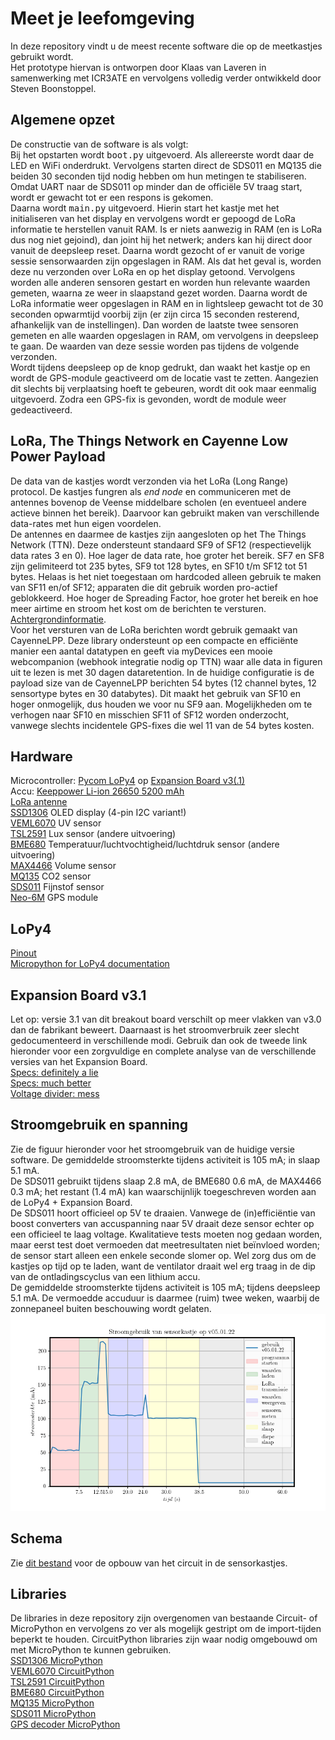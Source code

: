 # Meet je leefomgeving
In deze repository vindt u de meest recente software die op de meetkastjes gebruikt wordt.  
Het prototype hiervan is ontworpen door Klaas van Laveren in samenwerking met ICR3ATE en vervolgens volledig verder ontwikkeld door Steven Boonstoppel.  

## Algemene opzet
De constructie van de software is als volgt:  
Bij het opstarten wordt <kbd>boot.py</kbd> uitgevoerd. Als allereerste wordt daar de LED en WiFi onderdrukt. Vervolgens starten direct de SDS011 en MQ135 die beiden 30 seconden tijd nodig hebben om hun metingen te stabiliseren. Omdat UART naar de SDS011 op minder dan de officiële 5V traag start, wordt er gewacht tot er een respons is gekomen.  
Daarna wordt <kbd>main.py</kbd> uitgevoerd. Hierin start het kastje met het initialiseren van het display en vervolgens wordt er gepoogd de LoRa informatie te herstellen vanuit RAM. Is er niets aanwezig in RAM (en is LoRa dus nog niet gejoind), dan joint hij het netwerk; anders kan hij direct door vanuit de deepsleep reset. Daarna wordt gezocht of er vanuit de vorige sessie sensorwaarden zijn opgeslagen in RAM. Als dat het geval is, worden deze nu verzonden over LoRa en op het display getoond. Vervolgens worden alle anderen sensoren gestart en worden hun relevante waarden gemeten, waarna ze weer in slaapstand gezet worden. Daarna wordt de LoRa informatie weer opgeslagen in RAM en in lightsleep gewacht tot de 30 seconden opwarmtijd voorbij zijn (er zijn circa 15 seconden resterend, afhankelijk van de instellingen). Dan worden de laatste twee sensoren gemeten en alle waarden opgeslagen in RAM, om vervolgens in deepsleep te gaan. De waarden van deze sessie worden pas tijdens de volgende verzonden.  
Wordt tijdens deepsleep op de knop gedrukt, dan waakt het kastje op en wordt de GPS-module geactiveerd om de locatie vast te zetten. Aangezien dit slechts bij verplaatsing hoeft te gebeuren, wordt dit ook maar eenmalig uitgevoerd. Zodra een GPS-fix is gevonden, wordt de module weer gedeactiveerd.  

## LoRa, The Things Network en Cayenne Low Power Payload
De data van de kastjes wordt verzonden via het LoRa (Long Range) protocol. De kastjes fungren als *end node*  en communiceren met de antennes bovenop de Veense middelbare scholen (en eventueel andere actieve binnen het bereik). Daarvoor kan gebruikt maken van verschillende data-rates met hun eigen voordelen.  
De antennes en daarmee de kastjes zijn aangesloten op het The Things Network (TTN). Deze ondersteunt standaard SF9 of SF12 (respectievelijk data rates 3 en 0). Hoe lager de data rate, hoe groter het bereik. SF7 en SF8 zijn gelimiteerd tot 235 bytes, SF9 tot 128 bytes, en SF10 t/m SF12 tot 51 bytes. Helaas is het niet toegestaan om hardcoded alleen gebruik te maken van SF11 en/of SF12; apparaten die dit gebruik worden pro-actief geblokkeerd. Hoe hoger de Spreading Factor, hoe groter het bereik en hoe meer airtime en stroom het kost om de berichten te versturen. [Achtergrondinformatie](https://www.thethingsnetwork.org/forum/t/fair-use-policy-explained/1300).  
Voor het versturen van de LoRa berichten wordt gebruik gemaakt van CayenneLPP. Deze library ondersteunt op een compacte en efficiënte manier een aantal datatypen en geeft via myDevices een mooie webcompanion (webhook integratie nodig op TTN) waar alle data in figuren uit te lezen is met 30 dagen dataretention. In de huidige configuratie is de payload size van de CayenneLPP berichten 54 bytes (12 channel bytes, 12 sensortype bytes en 30 databytes). Dit maakt het gebruik van SF10 en hoger onmogelijk, dus houden we voor nu SF9 aan. Mogelijkheden om te verhogen naar SF10 en misschien SF11 of SF12 worden onderzocht, vanwege slechts incidentele GPS-fixes die wel 11 van de 54 bytes kosten.

## Hardware
Microcontroller: [Pycom LoPy4](https://pycom.io/product/lopy4/) op [Expansion Board v3(.1)](https://pycom.io/product/expansion-board-3-0/)  
Accu: [Keeppower Li-ion 26650 5200 mAh](https://www.keeppower.com.cn/products_detail.php?id=481)  
[LoRa antenne](https://www.antratek.nl/lora-antenna-kit?SID=afm3oiikld84flf5jkrgt1p1m7)  
[SSD1306](https://nl.aliexpress.com/item/32896971385.html?spm=a2g0o.productlist.0.0.52524abb6baLoT&algo_pvid=5b69281b-2a48-4f4a-8713-6caac2c8ef4f&algo_exp_id=5b69281b-2a48-4f4a-8713-6caac2c8ef4f-0&pdp_ext_f=%7B%22sku_id%22%3A%2210000001875162581%22%7D&pdp_pi=-1%3B1.86%3B-1%3BEUR+0.94%40salePrice%3BEUR%3Bsearch-mainSearch) OLED display (4-pin I2C variant!)  
[VEML6070](https://www.adafruit.com/product/2899) UV sensor  
[TSL2591](https://www.adafruit.com/product/1980) Lux sensor (andere uitvoering)  
[BME680](https://www.adafruit.com/product/3660) Temperatuur/luchtvochtigheid/luchtdruk sensor (andere uitvoering)  
[MAX4466](https://www.tinytronics.nl/shop/nl/sensoren/geluid/max4466-microfoon-versterker-module-met-microfoon) Volume sensor  
[MQ135](https://www.tinytronics.nl/shop/nl/sensoren/lucht/gas/mq-135-gas-sensor-module) CO2 sensor  
[SDS011](https://www.tinytronics.nl/shop/nl/sensoren/lucht/stof/nova-sds011-hoge-precisie-laser-stofsensor) Fijnstof sensor  
[Neo-6M](https://www.tinytronics.nl/shop/nl/communicatie-en-signalen/draadloos/gps/modules/gy-neo6mv2-gps-module) GPS module  

## LoPy4
[Pinout](https://docs.pycom.io/datasheets/development/lopy4/)  
[Micropython for LoPy4 documentation](https://docs.pycom.io/firmwareapi/)  

## Expansion Board v3.1
Let op: versie 3.1 van dit breakout board verschilt op meer vlakken van v3.0 dan de fabrikant beweert. Daarnaast is het stroomverbruik zeer slecht gedocumenteerd in verschillende modi. Gebruik dan ook de tweede link hieronder voor een zorgvuldige en complete analyse van de verschillende versies van het Expansion Board.  
[Specs: definitely a lie](https://docs.pycom.io/datasheets/expansionboards/expansion3/)  
[Specs: much better](https://gitlab.com/rcolistete/micropython-samples/-/blob/master/Pycom/Using_Expansion_Board_en.md)  
[Voltage divider: mess](https://community.hiveeyes.org/t/batterieuberwachung-voltage-divider-und-attenuation-fur-micropython-firmware/2128/46?page=2)  

## Stroomgebruik en spanning
Zie de figuur hieronder voor het stroomgebruik van de huidige versie software. De gemiddelde stroomsterkte tijdens activiteit is 105 mA; in slaap 5.1 mA.  
De SDS011 gebruikt tijdens slaap 2.8 mA, de BME680 0.6 mA, de MAX4466 0.3 mA; het restant (1.4 mA) kan waarschijnlijk toegeschreven worden aan de LoPy4 + Expansion Board.  
De SDS011 hoort officieel op 5V te draaien. Vanwege de (in)efficiëntie van boost converters van accuspanning naar 5V draait deze sensor echter op een officieel te laag voltage. Kwalitatieve tests moeten nog gedaan worden, maar eerst test doet vermoeden dat meetresultaten niet beïnvloed worden; de sensor start alleen een enkele seconde slomer op. Wel zorg dus om de kastjes op tijd op te laden, want de ventilator draait wel erg traag in de dip van de ontladingscyclus van een lithium accu.  
De gemiddelde stroomsterkte tijdens activiteit is 105 mA; tijdens deepsleep 5.1 mA. De vermoedde accuduur is daarmee (ruim) twee weken, waarbij de zonnepaneel buiten beschouwing wordt gelaten.  
![Stroomgebruik MJLO-12 op v05.01.22](Stroomgebruik_v05_01_22.png)

## Schema
Zie [dit bestand](Meet-je-leefomgeving-schematic.pdf) voor de opbouw van het circuit in de sensorkastjes.

## Libraries
De libraries in deze repository zijn overgenomen van bestaande Circuit- of MicroPython en vervolgens zo ver als mogelijk gestript om de import-tijden beperkt te houden. CircuitPython libraries zijn waar nodig omgebouwd om met MicroPython te kunnen gebruiken.  
[SSD1306 MicroPython](https://github.com/adafruit/micropython-adafruit-ssd1306/blob/master/ssd1306.py)  
[VEML6070 CircuitPython](https://github.com/adafruit/Adafruit_CircuitPython_VEML6070/blob/main/adafruit_veml6070.py)  
[TSL2591 CircuitPython](https://github.com/adafruit/Adafruit_CircuitPython_TSL2591/blob/main/adafruit_tsl2591.py)  
[BME680 CircuitPython](https://github.com/adafruit/Adafruit_CircuitPython_BME680/blob/main/adafruit_bme680.py)  
[MQ135 MicroPython](https://github.com/rubfi/MQ135/blob/master/mq135.py)  
[SDS011 MicroPython](https://github.com/alexmrqt/micropython-sds011/blob/master/sds011.py)  
[GPS decoder MicroPython](https://github.com/inmcm/micropyGPS/blob/master/micropyGPS.py)

